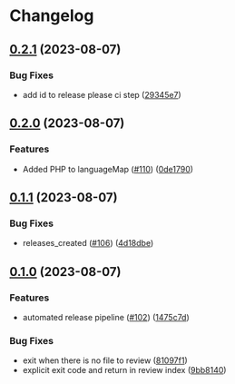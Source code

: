 # Changelog

## [0.2.1](https://github.com/mattzcarey/code-review-gpt/compare/v0.2.0...v0.2.1) (2023-08-07)


### Bug Fixes

* add id to release please ci step ([29345e7](https://github.com/mattzcarey/code-review-gpt/commit/29345e73069410b56661c00cf2203507c3567248))

## [0.2.0](https://github.com/mattzcarey/code-review-gpt/compare/v0.1.1...v0.2.0) (2023-08-07)


### Features

* Added PHP to languageMap ([#110](https://github.com/mattzcarey/code-review-gpt/issues/110)) ([0de1790](https://github.com/mattzcarey/code-review-gpt/commit/0de17903b9e75d5a8cf1ca6c569b209371ccfb4e))

## [0.1.1](https://github.com/mattzcarey/code-review-gpt/compare/v0.1.0...v0.1.1) (2023-08-07)


### Bug Fixes

* releases_created ([#106](https://github.com/mattzcarey/code-review-gpt/issues/106)) ([4d18dbe](https://github.com/mattzcarey/code-review-gpt/commit/4d18dbe444d1fc9368cb20bb9157f90ca7d04fa2))

## [0.1.0](https://github.com/mattzcarey/code-review-gpt/compare/0.0.32...v0.1.0) (2023-08-07)


### Features

* automated release pipeline ([#102](https://github.com/mattzcarey/code-review-gpt/issues/102)) ([1475c7d](https://github.com/mattzcarey/code-review-gpt/commit/1475c7dd3a2fb42fb46052e5956dd1cd96fecdef))


### Bug Fixes

* exit when there is no file to review ([81097f1](https://github.com/mattzcarey/code-review-gpt/commit/81097f1f0b64618a3c51f90ec54d37178fdc8213))
* explicit exit code and return in review index ([9bb8140](https://github.com/mattzcarey/code-review-gpt/commit/9bb81400132a8c7c06057c559bdab3e1b354bf81))
